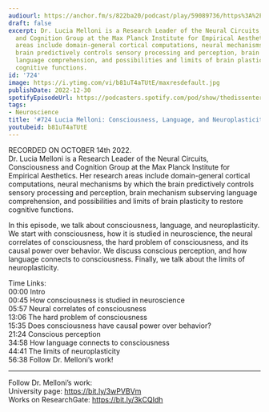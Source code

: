```yaml
---
audiourl: https://anchor.fm/s/822ba20/podcast/play/59089736/https%3A%2F%2Fd3ctxlq1ktw2nl.cloudfront.net%2Fstaging%2F2022-9-15%2F3b2498e7-a421-49a6-cac2-9aaf3a7bfc5d.m4a
draft: false
excerpt: Dr. Lucia Melloni is a Research Leader of the Neural Circuits, Consciousness
  and Cognition Group at the Max Planck Institute for Empirical Aesthetics. Her research
  areas include domain-general cortical computations, neural mechanisms by which the
  brain predictively controls sensory processing and perception, brain mechanism subserving
  language comprehension, and possibilities and limits of brain plasticity to restore
  cognitive functions.
id: '724'
image: https://i.ytimg.com/vi/b81uT4aTUtE/maxresdefault.jpg
publishDate: 2022-12-30
spotifyEpisodeUrl: https://podcasters.spotify.com/pod/show/thedissenter/episodes/724-Lucia-Melloni-Consciousness--Language--and-Neuroplasticity-e1p9pc8
tags:
- Neuroscience
title: '#724 Lucia Melloni: Consciousness, Language, and Neuroplasticity'
youtubeid: b81uT4aTUtE
---
```

<div class="timelinks">

RECORDED ON OCTOBER 14th 2022.  
Dr. Lucia Melloni is a Research Leader of the Neural Circuits, Consciousness and Cognition Group at the Max Planck Institute for Empirical Aesthetics. Her research areas include domain-general cortical computations, neural mechanisms by which the brain predictively controls sensory processing and perception, brain mechanism subserving language comprehension, and possibilities and limits of brain plasticity to restore cognitive functions.

In this episode, we talk about consciousness, language, and neuroplasticity. We start with consciousness, how it is studied in neuroscience, the neural correlates of consciousness, the hard problem of consciousness, and its causal power over behavior. We discuss conscious perception, and how language connects to consciousness. Finally, we talk about the limits of neuroplasticity.

Time Links:  
<time>00:00</time> Intro  
<time>00:45</time> How consciousness is studied in neuroscience  
<time>05:57</time> Neural correlates of consciousness  
<time>13:06</time> The hard problem of consciousness  
<time>15:35</time> Does consciousness have causal power over behavior?  
<time>21:24</time> Conscious perception  
<time>34:58</time> How language connects to consciousness  
<time>44:41</time> The limits of neuroplasticity  
<time>56:38</time> Follow Dr. Melloni’s work!

---

Follow Dr. Melloni’s work:  
University page: https://bit.ly/3wPVBVm  
Works on ResearchGate: https://bit.ly/3kCQIdh
</div>

